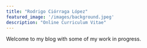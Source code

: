 ```yaml
---
title: "Rodrigo Ciórraga López"
featured_image: '/images/background.jpeg'
description: "Online Curriculum Vitae"
---
```

Welcome to my blog with some of my work in progress.
